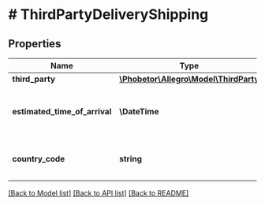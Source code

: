 # # ThirdPartyDeliveryShipping

## Properties

Name | Type | Description | Notes
------------ | ------------- | ------------- | -------------
**third_party** | [**\Phobetor\Allegro\Model\ThirdParty**](ThirdParty.md) |  | [optional]
**estimated_time_of_arrival** | **\DateTime** | The estimated date and time of Advance Ship Notice arrival in the warehouse. Provided in [ISO 8601 format](link: https://en.wikipedia.org/wiki/ISO_8601). | [optional]
**country_code** | **string** | Country code in ISO 3166-1 alpha-2 format (two-letter code), which means the country from which Advance Ship Notice is sent. | [optional]

[[Back to Model list]](../../README.md#models) [[Back to API list]](../../README.md#endpoints) [[Back to README]](../../README.md)
